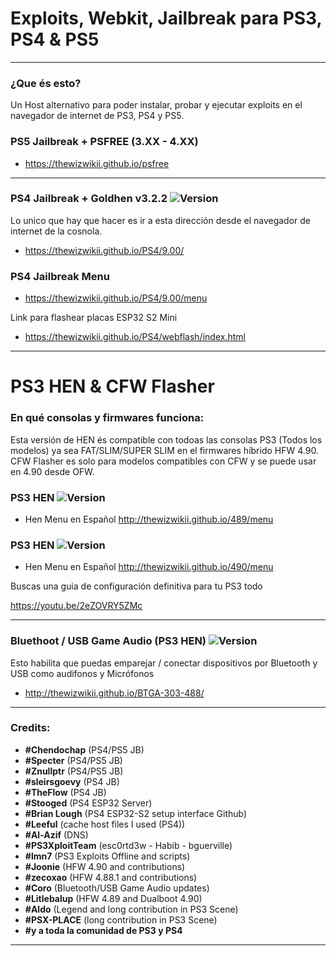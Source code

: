 # Exploits, Webkit, Jailbreak para PS3, PS4 & PS5
---

### ¿Que és esto?

Un Host alternativo para poder instalar, probar y ejecutar exploits en el navegador de internet de PS3, PS4 y PS5.


### PS5 Jailbreak + PSFREE (3.XX - 4.XX)

- https://thewizwikii.github.io/psfree

---

### PS4 Jailbreak + Goldhen v3.2.2 ![Version](https://img.shields.io/badge/Version-9.00-brightgreen.svg)

Lo unico que hay que hacer es ir a esta dirección desde el navegador de internet de la cosnola.

- https://thewizwikii.github.io/PS4/9.00/

### PS4 Jailbreak Menu

- https://thewizwikii.github.io/PS4/9.00/menu

Link para flashear placas ESP32 S2 Mini

- https://thewizwikii.github.io/PS4/webflash/index.html

---

# PS3 HEN & CFW Flasher

### En qué consolas y firmwares funciona:

Esta versión de HEN és compatible con todoas las consolas PS3 (Todos los modelos) ya sea FAT/SLIM/SUPER SLIM en el firmwares híbrido HFW 4.90. CFW Flasher es solo para modelos compatibles con CFW y se puede usar en 4.90 desde OFW.


### PS3 HEN ![Version](https://img.shields.io/badge/Version-4.89-red.svg)
- Hen Menu en Español http://thewizwikii.github.io/489/menu

### PS3 HEN ![Version](https://img.shields.io/badge/Version-4.90-brightgreen.svg)
- Hen Menu en Español http://thewizwikii.github.io/490/menu

Buscas una guia de configuración definitiva para tu PS3 todo 

https://youtu.be/2eZOVRY5ZMc

---

### Bluethoot / USB Game Audio (PS3 HEN) ![Version](https://img.shields.io/badge/Version-4.88-brightgreen.svg)

Esto habilita que puedas emparejar / conectar dispositivos por Bluetooth y USB como audifonos y Micrófonos

- http://thewizwikii.github.io/BTGA-303-488/


---

### Credits:

- **#Chendochap** (PS4/PS5 JB)
- **#Specter** (PS4/PS5 JB)
- **#Znullptr** (PS4/PS5 JB)
- **#sleirsgoevy** (PS4 JB)
- **#TheFlow** (PS4 JB)
- **#Stooged** (PS4 ESP32 Server)
- **#Brian Lough** (PS4 ESP32-S2 setup interface Github)
- **#Leeful** (cache host files I used (PS4))
- **#Al-Azif** (DNS)
- **#PS3XploitTeam** (esc0rtd3w - Habib - bguerville)
- **#lmn7** (PS3 Exploits Offline and scripts)
- **#Joonie** (HFW 4.90 and contributions)
- **#zecoxao** (HFW 4.88.1 and contributions)
- **#Coro** (Bluetooth/USB Game Audio updates)
- **#Litlebalup** (HFW 4.89 and Dualboot 4.90)
- **#Aldo** (Legend and long contribution in PS3 Scene)
- **#PSX-PLACE** (long contribution in PS3 Scene)
- **#y a toda la comunidad de PS3 y PS4**

---

